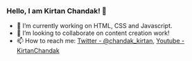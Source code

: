 ### Hello, I am Kirtan Chandak! 👋
- 🔭 I’m currently working on HTML, CSS and Javascript.
- 👯 I’m looking to collaborate on content creation work!
- 📫 How to reach me: [Twitter - @chandak_kirtan](https://twitter.com/chandak_kirtan), [Youtube - KirtanChandak](https://www.youtube.com/channel/UCd9I-SWP6ycLi5K_5sr4Xeg)


